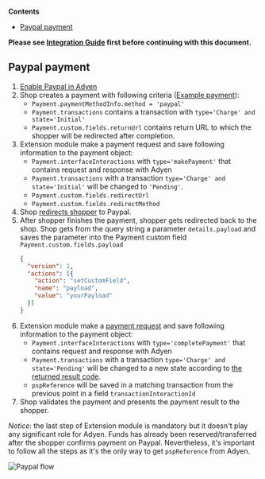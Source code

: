 <!-- START doctoc generated TOC please keep comment here to allow auto update -->
<!-- DON'T EDIT THIS SECTION, INSTEAD RE-RUN doctoc TO UPDATE -->
**Contents**

- [Paypal payment](#paypal-payment)

<!-- END doctoc generated TOC please keep comment here to allow auto update -->

**Please see [Integration Guide](IntegrationGuide.md) first before continuing with this document.**

## Paypal payment
1. [Enable Paypal in Adyen](https://docs.adyen.com/developers/payment-methods/paypal#prerequisites)
1. Shop creates a payment with following criteria ([Example payment](../test/fixtures/payment-paypal.json)):
    * `Payment.paymentMethodInfo.method = 'paypal'`
    * `Payment.transactions` contains a transaction with `type='Charge' and state='Initial'`
    * `Payment.custom.fields.returnUrl` contains return URL to which the shopper will be redirected after completion.
1. Extension module make a payment request and save following information to the payment object:
    * `Payment.interfaceInteractions` with `type='makePayment'` that contains request and response with Adyen
    * `Payment.transactions` with a transaction `type='Charge' and state='Initial'` will be changed to `'Pending'`.
    * `Payment.custom.fields.redirectUrl`  
    * `Payment.custom.fields.redirectMethod`
1. Shop [redirects shopper](https://docs.adyen.com/developers/payment-methods/paypal#step2redirectshopper) to Paypal.
1. After shopper finishes the payment, shopper gets redirected back to the shop. Shop gets from the query string a parameter `details.payload` and saves the parameter into the Payment custom field `Payment.custom.fields.payload`
    ```json
    {
      "version": 1,
      "actions": [{
        "action": "setCustomField",
        "name": "payload",
        "value": "yourPayload"
      }]
    }
    ```
1. Extension module make a [payment request](https://docs.adyen.com/developers/payment-methods/paypal#step4presentpaymentresult) and save following information to the payment object:
    * `Payment.interfaceInteractions` with `type='completePayment'` that contains request and response with Adyen 
    * `Payment.transactions` with a transaction `type='Charge' and state='Pending'` will be changed to a new state according to [the returned result code](IntegrationGuide.md#mapping-from-adyen-result-codes-to-ctp-transaction-state).
    * `pspReference` will be saved in a matching transaction from the previous point in a field `transactionInteractionId`
1. Shop validates the payment and presents the payment result to the shopper.
     
*Notice*: the last step of Extension module is mandatory but it doesn't play any significant role for Adyen.
Funds has already been reserved/transferred after the shopper confirms payment on Paypal. Nevertheless, it's important
to follow all the steps as it's the only way to get `pspReference` from Adyen.  

![Paypal flow](https://user-images.githubusercontent.com/803826/56141239-b9e76f80-5f9c-11e9-95e7-7358903121cd.png)